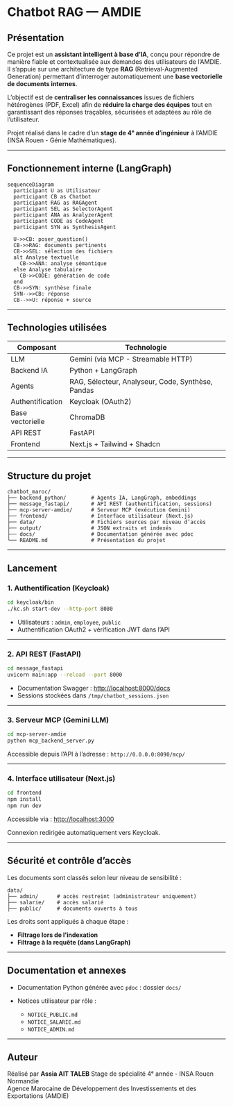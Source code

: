 # Chatbot RAG — AMDIE

## Présentation

Ce projet est un **assistant intelligent à base d’IA**, conçu pour répondre de manière fiable et contextualisée aux demandes des utilisateurs de l’AMDIE. Il s’appuie sur une architecture de type **RAG** (Retrieval-Augmented Generation) permettant d’interroger automatiquement une **base vectorielle de documents internes**.

L’objectif est de **centraliser les connaissances** issues de fichiers hétérogènes (PDF, Excel) afin de **réduire la charge des équipes** tout en garantissant des réponses traçables, sécurisées et adaptées au rôle de l’utilisateur.

Projet réalisé dans le cadre d’un **stage de 4ᵉ année d’ingénieur** à l’AMDIE (INSA Rouen - Génie Mathématiques).


---

## Fonctionnement interne (LangGraph)

```mermaid
sequenceDiagram
  participant U as Utilisateur
  participant CB as Chatbot
  participant RAG as RAGAgent
  participant SEL as SelectorAgent
  participant ANA as AnalyzerAgent
  participant CODE as CodeAgent
  participant SYN as SynthesisAgent

  U->>CB: poser_question()
  CB->>RAG: documents pertinents
  CB->>SEL: sélection des fichiers
  alt Analyse textuelle
    CB->>ANA: analyse sémantique
  else Analyse tabulaire
    CB->>CODE: génération de code
  end
  CB->>SYN: synthèse finale
  SYN-->>CB: réponse
  CB-->>U: réponse + source
```

---

## Technologies utilisées

| Composant        | Technologie                                       |
| ---------------- | ------------------------------------------------- |
| LLM              | Gemini (via MCP - Streamable HTTP)                |
| Backend IA       | Python + LangGraph                                |
| Agents           | RAG, Sélecteur, Analyseur, Code, Synthèse, Pandas |
| Authentification | Keycloak (OAuth2)                                 |
| Base vectorielle | ChromaDB                                          |
| API REST         | FastAPI                                           |
| Frontend         | Next.js + Tailwind + Shadcn                       |

---

## Structure du projet

```
chatbot_maroc/
├── backend_python/        # Agents IA, LangGraph, embeddings
├── message_fastapi/       # API REST (authentification, sessions)
├── mcp-server-amdie/      # Serveur MCP (exécution Gemini)
├── frontend/              # Interface utilisateur (Next.js)
├── data/                  # Fichiers sources par niveau d’accès
├── output/                # JSON extraits et indexés
├── docs/                  # Documentation générée avec pdoc
└── README.md              # Présentation du projet
```

---

## Lancement

### 1. Authentification (Keycloak)

```bash
cd keycloak/bin
./kc.sh start-dev --http-port 8080
```

* Utilisateurs : `admin`, `employee`, `public`
* Authentification OAuth2 + vérification JWT dans l’API

---

### 2. API REST (FastAPI)

```bash
cd message_fastapi
uvicorn main:app --reload --port 8000
```

* Documentation Swagger : [http://localhost:8000/docs](http://localhost:8000/docs)
* Sessions stockées dans `/tmp/chatbot_sessions.json`

---

### 3. Serveur MCP (Gemini LLM)

```bash
cd mcp-server-amdie
python mcp_backend_server.py
```

Accessible depuis l’API à l’adresse : `http://0.0.0.0:8090/mcp/`

---

### 4. Interface utilisateur (Next.js)

```bash
cd frontend
npm install
npm run dev
```

Accessible via : [http://localhost:3000](http://localhost:3000)

Connexion redirigée automatiquement vers Keycloak.

---

## Sécurité et contrôle d’accès

Les documents sont classés selon leur niveau de sensibilité :

```
data/
├── admin/      # accès restreint (administrateur uniquement)
├── salarie/    # accès salarié
├── public/     # documents ouverts à tous
```

Les droits sont appliqués à chaque étape :

* **Filtrage lors de l’indexation**
* **Filtrage à la requête (dans LangGraph)**

---

## Documentation et annexes

* Documentation Python générée avec `pdoc` : dossier `docs/`
* Notices utilisateur par rôle :

  * `NOTICE_PUBLIC.md`
  * `NOTICE_SALARIE.md`
  * `NOTICE_ADMIN.md`

---

## Auteur

Réalisé par **Assia AIT TALEB**
Stage de spécialité 4ᵉ année - INSA Rouen Normandie
\
Agence Marocaine de Développement des Investissements et des Exportations (AMDIE)
